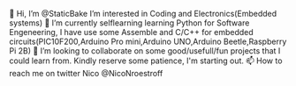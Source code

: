 👋 Hi, I’m @StaticBake
   I’m interested in Coding and Electronics(Embedded systems)
🌱 I’m currently selflearning learning Python for Software Engeneering, I have use some Assemble and C/C++ for embedded circuits(PIC10F200,Arduino Pro mini,Arduino UNO,Arduino Beetle,Raspberry Pi 2B)
💞️ I’m looking to collaborate on some good/usefull/fun projects that I could learn from. Kindly reserve some patience, I'm starting out.
📫 How to reach me on twitter Nico @NicoNroestroff



<!---
StaticBake/StaticBake is a ✨ special ✨ repository because its `README.md` (this file) appears on your GitHub profile.
You can click the Preview link to take a look at your changes.
--->
